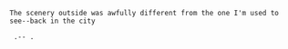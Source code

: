 `The scenery outside was awfully different from the one I'm used to see--back in the city`


```
 .-- .
```
